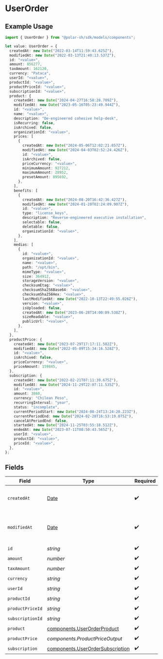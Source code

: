 # UserOrder

## Example Usage

```typescript
import { UserOrder } from "@polar-sh/sdk/models/components";

let value: UserOrder = {
  createdAt: new Date("2022-03-14T11:59:43.625Z"),
  modifiedAt: new Date("2022-03-13T21:40:13.537Z"),
  id: "<value>",
  amount: 856277,
  taxAmount: 162120,
  currency: "Pataca",
  userId: "<value>",
  productId: "<value>",
  productPriceId: "<value>",
  subscriptionId: "<value>",
  product: {
    createdAt: new Date("2024-04-27T16:58:28.709Z"),
    modifiedAt: new Date("2023-05-16T05:23:49.944Z"),
    id: "<value>",
    name: "<value>",
    description: "De-engineered cohesive help-desk",
    isRecurring: false,
    isArchived: false,
    organizationId: "<value>",
    prices: [
      {
        createdAt: new Date("2024-05-06T12:02:21.857Z"),
        modifiedAt: new Date("2024-04-03T02:52:24.426Z"),
        id: "<value>",
        isArchived: false,
        priceCurrency: "<value>",
        minimumAmount: 927212,
        maximumAmount: 28952,
        presetAmount: 895692,
      },
    ],
    benefits: [
      {
        createdAt: new Date("2024-08-20T16:42:36.427Z"),
        modifiedAt: new Date("2024-01-28T02:24:09.907Z"),
        id: "<value>",
        type: "license_keys",
        description: "Reverse-engineered executive installation",
        selectable: false,
        deletable: false,
        organizationId: "<value>",
      },
    ],
    medias: [
      {
        id: "<value>",
        organizationId: "<value>",
        name: "<value>",
        path: "/opt/bin",
        mimeType: "<value>",
        size: 364912,
        storageVersion: "<value>",
        checksumEtag: "<value>",
        checksumSha256Base64: "<value>",
        checksumSha256Hex: "<value>",
        lastModifiedAt: new Date("2022-10-13T22:49:55.026Z"),
        version: "<value>",
        isUploaded: false,
        createdAt: new Date("2023-06-28T14:00:09.538Z"),
        sizeReadable: "<value>",
        publicUrl: "<value>",
      },
    ],
  },
  productPrice: {
    createdAt: new Date("2023-07-29T17:17:11.582Z"),
    modifiedAt: new Date("2022-05-09T15:34:16.528Z"),
    id: "<value>",
    isArchived: false,
    priceCurrency: "<value>",
    priceAmount: 159845,
  },
  subscription: {
    createdAt: new Date("2022-02-21T07:11:39.675Z"),
    modifiedAt: new Date("2024-11-29T22:07:11.535Z"),
    id: "<value>",
    amount: 3860,
    currency: "Chilean Peso",
    recurringInterval: "year",
    status: "incomplete",
    currentPeriodStart: new Date("2024-08-24T13:24:20.223Z"),
    currentPeriodEnd: new Date("2024-02-28T16:53:19.075Z"),
    cancelAtPeriodEnd: false,
    startedAt: new Date("2024-11-25T03:55:18.512Z"),
    endedAt: new Date("2023-07-11T08:50:43.565Z"),
    userId: "<value>",
    productId: "<value>",
    priceId: "<value>",
  },
};
```

## Fields

| Field                                                                                         | Type                                                                                          | Required                                                                                      | Description                                                                                   |
| --------------------------------------------------------------------------------------------- | --------------------------------------------------------------------------------------------- | --------------------------------------------------------------------------------------------- | --------------------------------------------------------------------------------------------- |
| `createdAt`                                                                                   | [Date](https://developer.mozilla.org/en-US/docs/Web/JavaScript/Reference/Global_Objects/Date) | :heavy_check_mark:                                                                            | Creation timestamp of the object.                                                             |
| `modifiedAt`                                                                                  | [Date](https://developer.mozilla.org/en-US/docs/Web/JavaScript/Reference/Global_Objects/Date) | :heavy_check_mark:                                                                            | Last modification timestamp of the object.                                                    |
| `id`                                                                                          | *string*                                                                                      | :heavy_check_mark:                                                                            | N/A                                                                                           |
| `amount`                                                                                      | *number*                                                                                      | :heavy_check_mark:                                                                            | N/A                                                                                           |
| `taxAmount`                                                                                   | *number*                                                                                      | :heavy_check_mark:                                                                            | N/A                                                                                           |
| `currency`                                                                                    | *string*                                                                                      | :heavy_check_mark:                                                                            | N/A                                                                                           |
| `userId`                                                                                      | *string*                                                                                      | :heavy_check_mark:                                                                            | N/A                                                                                           |
| `productId`                                                                                   | *string*                                                                                      | :heavy_check_mark:                                                                            | N/A                                                                                           |
| `productPriceId`                                                                              | *string*                                                                                      | :heavy_check_mark:                                                                            | N/A                                                                                           |
| `subscriptionId`                                                                              | *string*                                                                                      | :heavy_check_mark:                                                                            | N/A                                                                                           |
| `product`                                                                                     | [components.UserOrderProduct](../../models/components/userorderproduct.md)                    | :heavy_check_mark:                                                                            | N/A                                                                                           |
| `productPrice`                                                                                | *components.ProductPriceOutput*                                                               | :heavy_check_mark:                                                                            | N/A                                                                                           |
| `subscription`                                                                                | [components.UserOrderSubscription](../../models/components/userordersubscription.md)          | :heavy_check_mark:                                                                            | N/A                                                                                           |